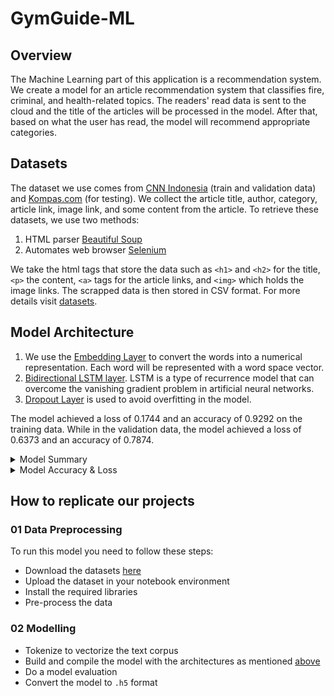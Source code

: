 # GymGuide-ML

## Overview

The Machine Learning part of this application is a recommendation system. We create a model for an article recommendation system that classifies fire, criminal, and health-related topics. The readers' read data is sent to the cloud and the title of the articles will be processed in the model. After that, based on what the user has read, the model will recommend appropriate categories.

## Datasets

The dataset we use comes from [CNN Indonesia][cnn-id] (train and validation data) and [Kompas.com][kompas-id] (for testing). We collect the article title, author, category, article link, image link, and some content from the article. To retrieve these datasets, we use two methods:

1. HTML parser [Beautiful Soup][beautiful-soup]
2. Automates web browser [Selenium][selenium]

We take the html tags that store the data such as `<h1>` and `<h2>` for the title,`<p>` the content, `<a>` tags for the article links, and `<img>` which holds the image links. The scrapped data is then stored in CSV format.
For more details visit [datasets][link-id].

## Model Architecture

1.  We use the [Embedding Layer][embedding] to convert the words into a numerical representation. Each word will be represented with a word space vector.
2.  [Bidirectional LSTM layer][bidirectional]. LSTM is a type of recurrence model that can overcome the vanishing gradient problem in artificial neural networks.
3.  [Dropout Layer][dropout] is used to avoid overfitting in the model.

The model achieved a loss of 0.1744 and an accuracy of 0.9292 on the training data. While in the validation data, the model achieved a loss of 0.6373 and an accuracy of 0.7874.

<details>
<summary>Model Summary</summary>

![model-summary](model/model-summary.png)

</details>
<details>
<summary>Model Accuracy & Loss</summary>

![model-summary](model/accuracy.png)
![model-summary](model/loss.png)

</details>

## How to replicate our projects

### 01 Data Preprocessing

To run this model you need to follow these steps:

- Download the datasets [here][link-id]
- Upload the dataset in your notebook environment
- Install the required libraries
- Pre-process the data

### 02 Modelling

- Tokenize to vectorize the text corpus
- Build and compile the model with the architectures as mentioned [above](#model-architecture)
- Do a model evaluation
- Convert the model to `.h5` format

[cnn-id]: https://www.cnnindonesia.com
[kompas-id]: https://www.kompas.com
[link-id]: https://github.com/EmergenZ-Team/EmergenZ-ML/tree/main/datasets
[beautiful-soup]: https://www.crummy.com/software/BeautifulSoup/bs4/doc/
[selenium]: https://www.selenium.dev
[embedding]: https://www.tensorflow.org/api_docs/python/tf/keras/layers/Embedding
[bidirectional]: https://www.tensorflow.org/api_docs/python/tf/keras/layers/Bidirectional
[dropout]: https://www.tensorflow.org/api_docs/python/tf/keras/layers/Dropout
